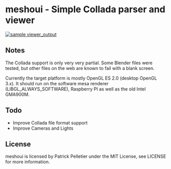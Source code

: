 # meshoui - Simple Collada parser and viewer

[![sample viewer_output](http://img.youtube.com/vi/u8a1UOh-dHY/0.jpg)](http://www.youtube.com/watch?v=u8a1UOh-dHY "Sample video")

Notes
-------

The Collada support is only very very partial. Some Blender files were tested, but other files on the web are known to fail with a blank screen.

Currently the target platform is mostly OpenGL ES 2.0 (desktop OpenGL 3.x).
It should run on the software mesa renderer (LIBGL_ALWAYS_SOFTWARE), Raspberry PI as well as the old Intel GMA900M.

Todo
-------
* Improve Collada file format support
* Improve Cameras and Lights

License
-------

meshoui is licensed by Patrick Pelletier under the MIT License, see LICENSE for more information.
